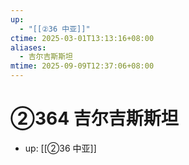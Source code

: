 ```yaml
---
up:
  - "[[②36 中亚]]"
ctime: 2025-03-01T13:13:16+08:00
aliases:
  - 吉尔吉斯斯坦
mtime: 2025-09-09T12:37:06+08:00
---
```


# ②364 吉尔吉斯斯坦

- up: [[②36 中亚]]
